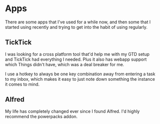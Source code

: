 # Apps

There are some apps that I've used for a while now, and then some that I started using recently and trying to get into the habit of using regularly.

## TickTick
I was looking for a cross platform tool that'd help me with my GTD setup and TickTick had everything I needed. Plus it also has webapp support which Things didn't have, which was a deal breaker for me.

I use a hotkey to always be one key combination away from entering a task to my inbox, which makes it easy to just note down something the instance it comes to mind.

## Alfred
My life has completely changed ever since I found Alfred. I'd highly recommend the powerpacks addon.